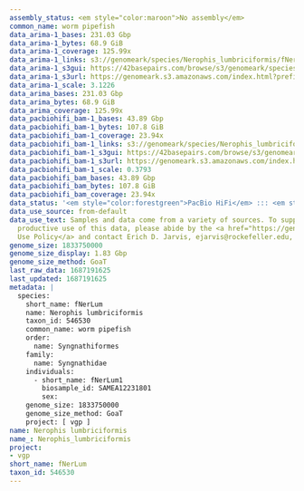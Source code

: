 ```yaml
---
assembly_status: <em style="color:maroon">No assembly</em>
common_name: worm pipefish
data_arima-1_bases: 231.03 Gbp
data_arima-1_bytes: 68.9 GiB
data_arima-1_coverage: 125.99x
data_arima-1_links: s3://genomeark/species/Nerophis_lumbriciformis/fNerLum1/genomic_data/arima/<br>
data_arima-1_s3gui: https://42basepairs.com/browse/s3/genomeark/species/Nerophis_lumbriciformis/fNerLum1/genomic_data/arima/
data_arima-1_s3url: https://genomeark.s3.amazonaws.com/index.html?prefix=species/Nerophis_lumbriciformis/fNerLum1/genomic_data/arima/
data_arima-1_scale: 3.1226
data_arima_bases: 231.03 Gbp
data_arima_bytes: 68.9 GiB
data_arima_coverage: 125.99x
data_pacbiohifi_bam-1_bases: 43.89 Gbp
data_pacbiohifi_bam-1_bytes: 107.8 GiB
data_pacbiohifi_bam-1_coverage: 23.94x
data_pacbiohifi_bam-1_links: s3://genomeark/species/Nerophis_lumbriciformis/fNerLum1/genomic_data/pacbio_hifi/<br>
data_pacbiohifi_bam-1_s3gui: https://42basepairs.com/browse/s3/genomeark/species/Nerophis_lumbriciformis/fNerLum1/genomic_data/pacbio_hifi/
data_pacbiohifi_bam-1_s3url: https://genomeark.s3.amazonaws.com/index.html?prefix=species/Nerophis_lumbriciformis/fNerLum1/genomic_data/pacbio_hifi/
data_pacbiohifi_bam-1_scale: 0.3793
data_pacbiohifi_bam_bases: 43.89 Gbp
data_pacbiohifi_bam_bytes: 107.8 GiB
data_pacbiohifi_bam_coverage: 23.94x
data_status: '<em style="color:forestgreen">PacBio HiFi</em> ::: <em style="color:forestgreen">Arima</em>'
data_use_source: from-default
data_use_text: Samples and data come from a variety of sources. To support fair and
  productive use of this data, please abide by the <a href="https://genome10k.soe.ucsc.edu/data-use-policies/">Data
  Use Policy</a> and contact Erich D. Jarvis, ejarvis@rockefeller.edu, with any questions.
genome_size: 1833750000
genome_size_display: 1.83 Gbp
genome_size_method: GoaT
last_raw_data: 1687191625
last_updated: 1687191625
metadata: |
  species:
    short_name: fNerLum
    name: Nerophis lumbriciformis
    taxon_id: 546530
    common_name: worm pipefish
    order:
      name: Syngnathiformes
    family:
      name: Syngnathidae
    individuals:
      - short_name: fNerLum1
        biosample_id: SAMEA12231801
        sex:
    genome_size: 1833750000
    genome_size_method: GoaT
    project: [ vgp ]
name: Nerophis lumbriciformis
name_: Nerophis_lumbriciformis
project:
- vgp
short_name: fNerLum
taxon_id: 546530
---
```

